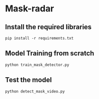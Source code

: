 # Mask-radar

## Install the required libraries 
```
pip install -r requirements.txt  
```

## Model Training from scratch
```
python train_mask_detector.py
```

## Test the model
```
python detect_mask_video.py
```
